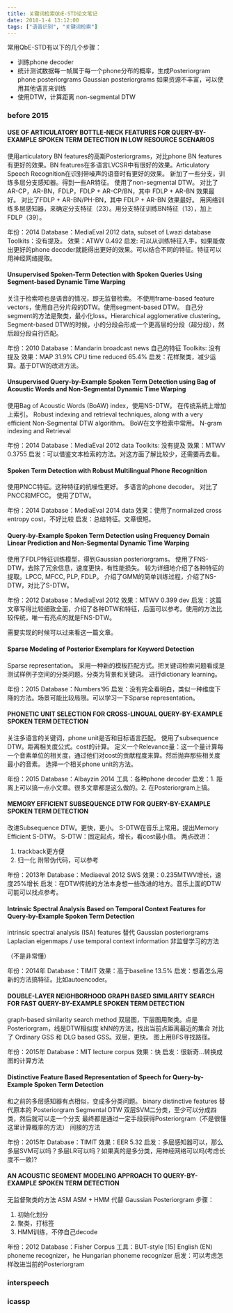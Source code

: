```yaml
---
title: 关键词检索QbE-STD论文笔记
date: 2018-1-4 13:12:00
tags: ["语音识别", "关键词检索"]
---
```


常用QbE-STD有以下的几个步骤：
* 训练phone decoder
* 统计测试数据每一帧属于每一个phone分布的概率，生成Posteriorgram
phone posteriorgrams
Gaussian posteriorgrams
如果资源不丰富，可以使用其他语言来训练
* 使用DTW，计算距离
non-segmental DTW

### before 2015

#### USE OF ARTICULATORY BOTTLE-NECK FEATURES FOR QUERY-BY-EXAMPLE SPOKEN TERM DETECTION IN LOW RESOURCE SCENARIOS
使用articulatory BN features的高斯Posteriorgrams，对比phone BN features有更好的效果。BN features在多语言LVCSR中有很好的效果。Articulatory Speech Recognition在识别带噪声的语音时有更好的效果。
新加了一些分支，训练多层分支感知器。得到一些AR特征。
使用了non-segmental DTW。
对比了AR-CP，AR-BN，FDLP，FDLP + AR-CP/BN，其中 FDLP + AR-BN 效果最好。
对比了FDLP + AR-BN/PH-BN，其中 FDLP + AR-BN 效果最好。
用网络训练多层感知器，来确定分支特征（23）。用分支特征训练BN特征（13），加上FDLP（39）。

年份：2014
Database：MediaEval 2012 data, subset of Lwazi database
Toolkits：没有提及。
效果：ATWV 0.492
启发: 可以从训练特征入手，如果能做出更好的phone decoder就能得出更好的效果。可以结合不同的特征。特征可以用神经网络提取。

#### Unsupervised Spoken-Term Detection with Spoken Queries Using Segment-based Dynamic Time Warping
关注于检索项也是语音的情况，即无监督检索。
不使用frame-based feature vectors，使用自己分片段的DTW。使用segment-based DTW。
自己分segment的方法是聚类，最小化loss。Hierarchical agglomerative clustering。
Segment-based DTW的时候，小的分段会形成一个更高层的分段（超分段），然后超分段自行匹配。

年份：2010
Database：Mandarin broadcast news 自己的特征
Toolkits: 没有提及
效果：MAP 31.9% CPU time reduced 65.4%
启发：花样聚类，减少运算。基于DTW的改进方法。

#### Unsupervised Query-by-Example Spoken Term Detection using Bag of Acoustic Words and Non-Segmental Dynamic Time Warping
使用Bag of Acoustic Words (BoAW) index，使用NS-DTW。
在传统系统上增加上索引。
Robust indexing and retrieval techniques, along with a very efficient Non-Segmental DTW algorithm。
BoW在文字检索中常用。
N-gram indexing and Retrieval

年份：2014
Database：MediaEval 2012 data
Toolkits: 没有提及
效果：MTWV 0.3755
启发：可以借鉴文本检索的方法。对这方面了解比较少，还需要再去看。

#### Spoken Term Detection with Robust Multilingual Phone Recognition
使用PNCC特征。这种特征的抗噪性更好。
多语言的phone decoder。
对比了PNCC和MFCC。
使用了DTW。

年份：2014
Database：MediaEval 2014 data
效果：使用了normalized cross entropy cost，不好比较
启发：总结特征。文章很短。

#### Query-by-Example Spoken Term Detection using Frequency Domain Linear Prediction and Non-Segmental Dynamic Time Warping
使用了FDLP特征训练模型，得到Gaussian posteriorgrams。
使用了FNS-DTW，去除了冗余信息，速度更快，有性能损失。
较为详细地介绍了各种特征的提取。LPCC, MFCC, PLP, FDLP。
介绍了GMM的简单训练过程，介绍了NS-DTW，对比了S-DTW。

年份：2012
Database：MediaEval 2012
效果：MTWV 0.399 dev
启发：这篇文章写得比较细致全面，介绍了各种DTW和特征，后面可以参考。使用的方法比较传统，唯一有亮点的就是FNS-DTW。

需要实现的时候可以过来看这一篇文章。

#### Sparse Modeling of Posterior Exemplars for Keyword Detection
Sparse representation。
采用一种新的模板匹配方式。把关键词检索问题看成是测试样例子空间的分类问题。分类为背景和关键词。
进行dictionary learning。

年份：2015
Database：Numbers’95
启发：没有完全看明白，类似一种维度下降的方法。场景可能比较局限。可以学习一下Sparse representation。

#### PHONETIC UNIT SELECTION FOR CROSS-LINGUAL QUERY-BY-EXAMPLE SPOKEN TERM DETECTION
关注多语言的关键词，phone unit是否和目标语言匹配。
使用了subsequence DTW。距离相关度公式。cost的计算。
定义一个Relevance量：这一个量计算每一个音素单位的相关度，通过他们对cost的贡献程度来算。然后抛弃那些相关度最小的音素。
选择一个相关phone unit的方法。

年份：2015
Database：Albayzin 2014
工具：各种phone decoder
启发：1. 距离上可以搞一点小文章。很多文章都是这么做的。2. 在Posteriorgram上搞。

#### MEMORY EFFICIENT SUBSEQUENCE DTW FOR QUERY-BY-EXAMPLE SPOKEN TERM DETECTION
改进Subsequence DTW。更快，更小。
S-DTW在音乐上常用。提出Memory Efficient S-DTW。
S-DTW：固定起点，增长，看cost最小值。
两点改进：
1. trackback更方便
2. 归一化
附带伪代码，可以参考

年份：2013年
Database：Mediaeval 2012 SWS
效果：0.235MTWV增长，速度25%增长
启发：在DTW传统的方法本身想一些改进的地方。音乐上面的DTW可能可以找点参考。

#### Intrinsic Spectral Analysis Based on Temporal Context Features for Query-by-Example Spoken Term Detection
intrinsic spectral analysis (ISA) features 替代 Gaussian posteriorgrams
Laplacian eigenmaps / use temporal context information
非监督学习的方法

（不是非常懂）

年份：2014年
Database：TIMIT
效果：高于baseline 13.5%
启发：想着怎么用新的方法搞特征。比如autoencoder。

#### DOUBLE-LAYER NEIGHBORHOOD GRAPH BASED SIMILARITY SEARCH FOR FAST QUERY-BY-EXAMPLE SPOKEN TERM DETECTION
graph-based similarity search method
双层图，下层图用聚类。点是Posteriorgram，线是DTW相似度
kNN的方法，找出当前点距离最近的集合
对比了 Ordinary GSS 和 DLG based GSS。双层，更快。
图上用BFS寻找路径。

年份：2015年
Database：MIT lecture corpus
效果：快
启发：很新奇...转换成图的计算方法

#### Distinctive Feature Based Representation of Speech for Query-by-Example Spoken Term Detection
和之前的多层感知器有点相似，变成多分类问题。
binary distinctive features 替代原本的 Posteriorgram
Segmental DTW
双层SVM二分类，至少可以分成四类，然后就可以走一个分支
最终都是通过一定手段获得Posteriorgram（不是很懂这里计算概率的方法）
间接的方法

年份：2015年
Database：TIMIT
效果：EER 5.32
启发：多层感知器可以，那么多层SVM可以吗？多层LR可以吗？如果真的是多分类，用神经网络可以吗(考虑长度不一致)?

#### AN ACOUSTIC SEGMENT MODELING APPROACH TO QUERY-BY-EXAMPLE SPOKEN TERM DETECTION
无监督聚类的方法 ASM
ASM + HMM 代替 Gaussian Posteriorgram
步骤：
1. 初始化划分
2. 聚类，打标签
3. HMM训练，不停自己decode

年份：2012
Database：Fisher Corpus
工具：BUT-style [15] English (EN) phoneme recognizer，he Hungarian phoneme recognizer
启发：可以考虑怎样改进当前的Posteriorgram

### interspeech

### icassp